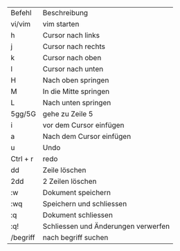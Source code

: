 <table><tbody><tr><td>Befehl</td><td>Beschreibung</td></tr><tr><td>vi/vim</td><td>vim starten</td></tr><tr><td>h</td><td>Cursor nach links</td></tr><tr><td>j</td><td>Cursor nach rechts</td></tr><tr><td colspan="1">k</td><td colspan="1">Cursor nach oben</td></tr><tr><td colspan="1">l</td><td colspan="1">Cursor nach unten</td></tr><tr><td colspan="1">H</td><td colspan="1">Nach oben springen</td></tr><tr><td colspan="1">M</td><td colspan="1">In die Mitte springen</td></tr><tr><td colspan="1">L</td><td colspan="1">Nach unten springen</td></tr><tr><td colspan="1">5gg/5G</td><td colspan="1">gehe zu Zeile 5</td></tr><tr><td colspan="1">i</td><td colspan="1">vor dem Cursor einfügen</td></tr><tr><td colspan="1">a</td><td colspan="1">Nach dem Cursor einfügen</td></tr><tr><td colspan="1">u</td><td colspan="1">Undo</td></tr><tr><td colspan="1">Ctrl + r</td><td colspan="1">redo</td></tr><tr><td colspan="1">dd</td><td colspan="1">Zeile löschen</td></tr><tr><td colspan="1">2dd</td><td colspan="1">2 Zeilen löschen</td></tr><tr><td colspan="1">:w</td><td colspan="1">Dokument speichern</td></tr><tr><td colspan="1">:wq</td><td colspan="1">Speichern und schliessen</td></tr><tr><td colspan="1">:q</td><td colspan="1">Dokument schliessen</td></tr><tr><td colspan="1">:q!</td><td colspan="1">Schliessen und Änderungen verwerfen</td></tr><tr><td colspan="1">/begriff</td><td colspan="1">nach begriff suchen</td></tr></tbody></table>
